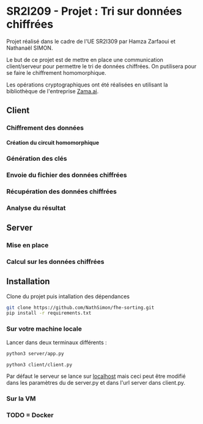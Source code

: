 # SR2I209 - Projet : Tri sur données chiffrées  

Projet réalisé dans le cadre de l'UE SR2I309 par Hamza Zarfaoui et Nathanaël SIMON.

Le but de ce projet est de mettre en place une communication client/serveur pour permettre le tri de données chiffrées. On putilisera pour se faire le chiffrement homomorphique.

Les opérations cryptographiques ont été réalisées en utilisant la bibliothèque de l'entreprise [Zama.ai](https://www.zama.ai/).

## Client

### Chiffrement des données

#### Création du circuit homomorphique

### Génération des clés

### Envoie du fichier des données chiffrées

### Récupération des données chiffrées

### Analyse du résultat

## Server

### Mise en place

### Calcul sur les données chiffrées

## Installation

Clone du projet puis intallation des dépendances

``` bash
git clone https://github.com/NathSimon/fhe-sorting.git
pip install -r requirements.txt
```

### Sur votre machine locale

Lancer dans deux terminaux différents :

``` bash
python3 server/app.py
```

``` bash
python3 client/client.py
```

Par défaut le serveur se lance sur [localhost](http://localhost:8080) mais ceci peut être modifié dans les paramètres du de server.py et dans l'url server dans client.py.

### Sur la VM

### TODO = Docker  
